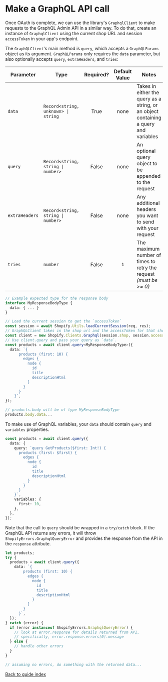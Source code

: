 # Make a GraphQL API call

Once OAuth is complete, we can use the library's `GraphqlClient` to make requests to the GraphQL Admin API in a similar way. To do that, create an instance of `GraphqlClient` using the current shop URL and session `accessToken` in your app's endpoint.

The `GraphQLClient`'s main method is `query`, which accepts a `GraphQLParams` object as its argument. `GraphQLParams` only requires the `data` parameter, but also optionally accepts `query`, `extraHeaders`, and `tries`:

| Parameter      | Type                                | Required? | Default Value | Notes                                                                                |
| -------------- | ----------------------------------- | :-------: | :-----------: | ------------------------------------------------------------------------------------ |
| `data`         | `Record<string, unknown> \| string` |   True    |     none      | Takes in either the query as a string, or an object containing a query and variables |
| `query`        | `Record<string, string \| number>`  |   False   |     none      | An optional query object to be appended to the request                               |
| `extraHeaders` | `Record<string, string \| number>`  |   False   |     none      | Any additional headers you want to send with your request                            |
| `tries`        | `number`                            |   False   |      `1`      | The maximum number of times to retry the request _(must be >= 0)_                    |

```ts
// Example expected type for the response body
interface MyResponseBodyType {
  data: { ... }
}

// Load the current session to get the `accessToken`
const session = await Shopify.Utils.loadCurrentSession(req, res);
// GraphQLClient takes in the shop url and the accessToken for that shop.
const client = new Shopify.Clients.Graphql(session.shop, session.accessToken);
// Use client.query and pass your query as `data`.
const products = await client.query<MyResponseBodyType>({
  data: `{
      products (first: 10) {
        edges {
          node {
            id
            title
            descriptionHtml
          }
        }
      }
    }`,
});

// products.body will be of type MyResponseBodyType
products.body.data...
```

To make use of GraphQL variables, your `data` should contain `query` and `variables` properties.

```ts
const products = await client.query({
  data: {
    query: `query GetProducts($first: Int!) {
      products (first: $first) {
        edges {
          node {
            id
            title
            descriptionHtml
          }
        }
      }
    }`,
    variables: {
      first: 10,
    },
  },
});
```

Note that the call to `query` should be wrapped in a `try/catch` block. If the GraphQL API returns any errors, it will throw `ShopifyErrors.GraphqlQueryError` and provides the response from the API in the `response` attribute.

```ts
let products;
try {
  products = await client.query({
    data: `{
        products (first: 10) {
          edges {
            node {
              id
              title
              descriptionHtml
            }
          }
        }
      }`,
  });
} catch (error) {
  if (error instanceof ShopifyErrors.GraphqlQueryError) {
    // look at error.response for details returned from API,
    // specifically, error.response.errors[0].message
  } else {
    // handle other errors
  }
}

// assuming no errors, do something with the returned data...
```

[Back to guide index](../README.md)
